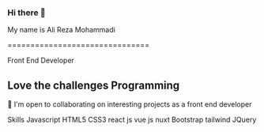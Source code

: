 ### Hi there 👋

My name is Ali Reza Mohammadi

===============================

Front End Developer

Love the challenges Programming
-----------------------------

🤝 I'm open to collaborating on interesting projects as a front end developer


Skills
Javascript HTML5 CSS3 react js vue js nuxt Bootstrap tailwind JQuery


<!--
**ali-en-2000/ali-en-2000** is a ✨ _special_ ✨ repository because its `README.md` (this file) appears on your GitHub profile.

Here are some ideas to get you started:

- 🔭 I’m currently working on ...
- 🌱 I’m currently learning ...
- 👯 I’m looking to collaborate on ...
- 🤔 I’m looking for help with ...
- 💬 Ask me about ...
- 📫 How to reach me: ...
- 😄 Pronouns: ...
- ⚡ Fun fact: ...
-->
